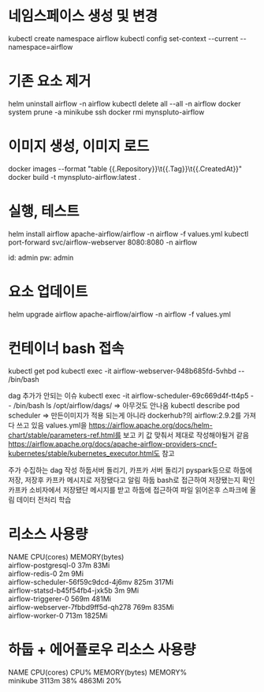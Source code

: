 # 네임스페이스 생성 및 변경

kubectl create namespace airflow
kubectl config set-context --current --namespace=airflow

# 기존 요소 제거

helm uninstall airflow -n airflow
kubectl delete all --all -n airflow
docker system prune -a
minikube ssh
docker rmi mynspluto-airflow

# 이미지 생성, 이미지 로드

docker images --format "table {{.Repository}}\t{{.Tag}}\t{{.CreatedAt}}"
docker build -t mynspluto-airflow:latest .

# 실행, 테스트

helm install airflow apache-airflow/airflow -n airflow -f values.yml
kubectl port-forward svc/airflow-webserver 8080:8080 -n airflow

id: admin
pw: admin

# 요소 업데이트

helm upgrade airflow apache-airflow/airflow -n airflow -f values.yml

# 컨테이너 bash 접속

kubectl get pod
kubectl exec -it airflow-webserver-948b685fd-5vhbd -- /bin/bash

dag 추가가 안되는 이슈
kubectl exec -it airflow-scheduler-69c669d4f-tt4p5 -- /bin/bash
ls /opt/airflow/dags/
=> 아무것도 안나옴
kubectl describe pod scheduler
=> 만든이미지가 적용 되는게 아니라 dockerhub?의 airflow:2.9.2를 가져다 쓰고 있음
values.yml을 https://airflow.apache.org/docs/helm-chart/stable/parameters-ref.html를 보고 키 값 맞춰서 제대로 작성해야될거 같음
https://airflow.apache.org/docs/apache-airflow-providers-cncf-kubernetes/stable/kubernetes_executor.html도 참고

주가 수집하는 dag 작성
하둡서버 돌리기, 카프카 서버 돌리기
pyspark등으로 하둡에저장, 저장후 카프카 메시지로 저장됐다고 알림
하둡 bash로 접근하여 저장됐는지 확인
카프카 소비자에서 저장됐단 메시지를 받고 하둡에 접근하여 파일 읽어온후 스파크에 올림
데이터 전처리
학습

# 리소스 사용량

NAME CPU(cores) MEMORY(bytes)  
airflow-postgresql-0 37m 83Mi  
airflow-redis-0 2m 9Mi  
airflow-scheduler-56f59c9dcd-4j6mv 825m 317Mi  
airflow-statsd-b45f54fb4-jxk5b 3m 9Mi  
airflow-triggerer-0 569m 481Mi  
airflow-webserver-7fbbd9ff5d-qh278 769m 835Mi  
airflow-worker-0 713m 1825Mi

# 하둡 + 에어플로우 리소스 사용량

NAME CPU(cores) CPU% MEMORY(bytes) MEMORY%  
minikube 3113m 38% 4863Mi 20%
